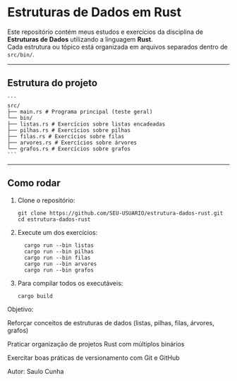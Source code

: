 # Estruturas de Dados em Rust

Este repositório contém meus estudos e exercícios da disciplina de **Estruturas de Dados** utilizando a linguagem **Rust**.  
Cada estrutura ou tópico está organizada em arquivos separados dentro de `src/bin/`.

---

## Estrutura do projeto

    ```
    src/
    ├── main.rs # Programa principal (teste geral)
    └── bin/
    ├── listas.rs # Exercícios sobre listas encadeadas
    ├── pilhas.rs # Exercícios sobre pilhas
    ├── filas.rs # Exercícios sobre filas
    ├── arvores.rs # Exercícios sobre árvores
    └── grafos.rs # Exercícios sobre grafos
    ```


---

## Como rodar

1. Clone o repositório:
   ```
   git clone https://github.com/SEU-USUARIO/estrutura-dados-rust.git
   cd estrutura-dados-rust
2. Execute um dos exercícios:

    ```
      cargo run --bin listas
      cargo run --bin pilhas
      cargo run --bin filas
      cargo run --bin arvores
      cargo run --bin grafos
    ```
3. Para compilar todos os executáveis:
    ```
    cargo build
    ```
Objetivo:

Reforçar conceitos de estruturas de dados (listas, pilhas, filas, árvores, grafos)

Praticar organização de projetos Rust com múltiplos binários

Exercitar boas práticas de versionamento com Git e GitHub

Autor: Saulo Cunha
